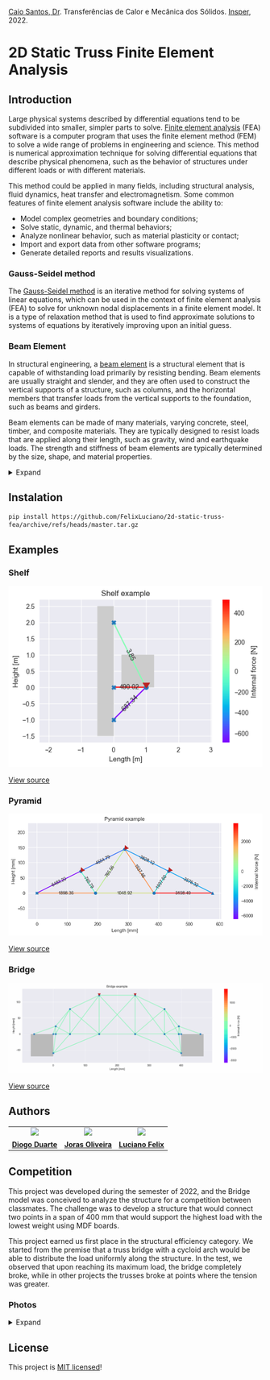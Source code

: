 [Caio Santos, Dr](http://lattes.cnpq.br/8164040695755574). Transferências de Calor e Mecânica dos Sólidos. [Insper](https://github.com/Insper), 2022.

# 2D Static Truss Finite Element Analysis


## Introduction

Large physical systems described by differential equations tend to be subdivided into smaller, simpler parts to solve. [Finite element analysis](https://en.wikipedia.org/wiki/Finite_element_method) (FEA) software is a computer program that uses the finite element method (FEM) to solve a wide range of problems in engineering and science. This method is numerical approximation technique for solving differential equations that describe physical phenomena, such as the behavior of structures under different loads or with different materials.

This method could be applied in many fields, including structural analysis, fluid dynamics, heat transfer and electromagnetism. Some common features of finite element analysis software include the ability to:
- Model complex geometries and boundary conditions;
- Solve static, dynamic, and thermal behaviors;
- Analyze nonlinear behavior, such as material plasticity or contact;
- Import and export data from other software programs;
- Generate detailed reports and results visualizations.

### Gauss-Seidel method

The [Gauss-Seidel method](https://en.wikipedia.org/wiki/Gauss%E2%80%93Seidel_method) is an iterative method for solving systems of linear equations, which can be used in the context of finite element analysis (FEA) to solve for unknown nodal displacements in a finite element model. It is a type of relaxation method that is used to find approximate solutions to systems of equations by iteratively improving upon an initial guess.


### Beam Element

In structural engineering, a [beam element](https://en.wikipedia.org/wiki/Beam_(structure)) is a structural element that is capable of withstanding load primarily by resisting bending. Beam elements are usually straight and slender, and they are often used to construct the vertical supports of a structure, such as columns, and the horizontal members that transfer loads from the vertical supports to the foundation, such as beams and girders.

Beam elements can be made of many materials, varying concrete, steel, timber, and composite materials. They are typically designed to resist loads that are applied along their length, such as gravity, wind and earthquake loads. The strength and stiffness of beam elements are typically determined by the size, shape, and material properties.

<details>
<summary>Expand</summary>

<p align="center">
    <img src="assets/image/beam-element.png" alt="Beam element displacement diagram">
</p>

```math
\begin{Bmatrix} 
    \bar u_1 \\
    \bar u_2
\end{Bmatrix}
=
\underbrace{
    \begin{bmatrix} 
        \cos(\theta) & \sin(\theta) & 0 & 0 \\
        0 & 0 & \cos(\theta) & \sin(\theta)
    \end{bmatrix}
}_T
\cdot
\begin{Bmatrix} 
    u_1 \\
    v_1 \\
    u_2 \\
    v_2
\end{Bmatrix}
```

```math
x=\bar u_2-\bar u_1=
\begin{bmatrix} 
    -\cos(\theta) & -\sin(\theta) & \cos(\theta) & \sin(\theta)
\end{bmatrix}
\cdot
\begin{Bmatrix} 
    u_1 \\
    v_1 \\
    u_2 \\
    v_2
\end{Bmatrix}
```

```math
\begin{Bmatrix} 
    \bar F_1 \\
    \bar F_2
\end{Bmatrix}
=
\underbrace{
    \frac{EA}{l}
    \begin{bmatrix} 
        1 & -1 \\
        -1 & 1
    \end{bmatrix}
}_{\bar K_e}
\cdot
\begin{Bmatrix} 
    \bar u_1 \\
    \bar u_2
\end{Bmatrix}
```

```math
\begin{Bmatrix} 
    F_1 \\
    F_2
\end{Bmatrix}
=
\underbrace{
    T^T\cdot\bar K_e\cdot T
}_{K_e}
\cdot
\begin{Bmatrix} 
    u_1 \\
    v_1 \\
    u_2 \\
    v_2
\end{Bmatrix}
```

```math
\bar F=K_e\cdot x
```

</details>

## Instalation
```
pip install https://github.com/FelixLuciano/2d-static-truss-fea/archive/refs/heads/master.tar.gz
```


## Examples

### Shelf

![Shelf example](examples/shelf/output.png)

[View source](examples/shelf/source.py)

### Pyramid

![Pyramid example](examples/pyramid/output.png)

[View source](examples/pyramid/source.py)

### Bridge

![Bridge example](examples/bridge/output.gif)

[View source](examples/bridge/source.py)


## Authors

<table width="100%">
    <tr>
        <td align="center">
            <a href="https://github.com/Dduarte5555"><img src="https://github.com/Dduarte5555.png" style="width: 50%;" /></a>
        </td>
        <td align="center">
            <a href="https://github.com/JorasOliveira"><img src="https://github.com/JorasOliveira.png" style="width: 50%;" /><br /></a>
        </td>
        <td align="center">
            <a href="https://github.com/FelixLuciano"><img src="https://github.com/FelixLuciano.png" style="width: 50%;" /><br /></a>
        </td>
    </tr>
    <tr>
        <td align="center">
            <a href="https://github.com/Dduarte5555"><strong>Diogo Duarte</strong></a>
        </td>
        <td align="center">
            <a href="https://github.com/JorasOliveira"><strong>Joras Oliveira</strong></a>
        </td>
        <td align="center">
            <a href="https://github.com/FelixLuciano"><strong>Luciano Felix</strong></a>
        </td>
    </tr>
</table>


## Competition

This project was developed during the semester of 2022, and the Bridge model was conceived to analyze the structure for a competition between classmates. The challenge was to develop a structure that would connect two points in a span of 400 mm that would support the highest load with the lowest weight using MDF boards.

This project earned us first place in the structural efficiency category. We started from the premise that a truss bridge with a cycloid arch would be able to distribute the load uniformly along the structure. In the test, we observed that upon reaching its maximum load, the bridge completely broke, while in other projects the trusses broke at points where the tension was greater.

### Photos
<details>
<summary>Expand</summary>
<img src="assets/image/20221103_193053.jpg" alt="Photo">
<img src="assets/image/20221103_193049.jpg" alt="Photo">
</details>

## License
This project is [MIT licensed](LICENSE)!
